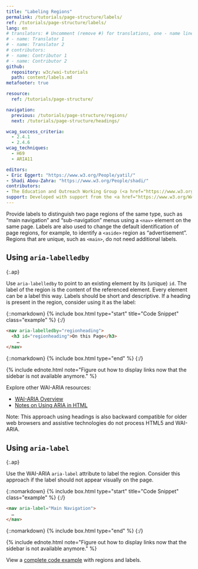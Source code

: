 ```yaml
---
title: "Labeling Regions"
permalink: /tutorials/page-structure/labels/
ref: /tutorials/page-structure/labels/
lang: en
# translators: # Uncomment (remove #) for translations, one - name line per translator.
# - name: Translator 1
# - name: Translator 2
# contributors:
# - name: Contributor 1
# - name: Contributor 2
github:
  repository: w3c/wai-tutorials
  path: content/labels.md
metafooter: true

resource:
  ref: /tutorials/page-structure/

navigation:
  previous: /tutorials/page-structure/regions/
  next: /tutorials/page-structure/headings/

wcag_success_criteria:
  - 2.4.1
  - 2.4.6
wcag_techniques:
  - H69
  - ARIA11

editors:
- Eric Eggert: "https://www.w3.org/People/yatil/"
- Shadi Abou-Zahra: "https://www.w3.org/People/shadi/"
contributors:
- The Education and Outreach Working Group (<a href="https://www.w3.org/WAI/EO/">EOWG</a>)
support: Developed with support from the <a href="https://www.w3.org/WAI/ACT/">WAI-ACT project</a>, co-funded by the <strong>European Commission <abbr title="Information Society Technologies">IST</abbr> Programme</strong>.
---
```


Provide labels to distinguish two page regions of the same type, such as “main navigation” and “sub-navigation” menus using a `<nav>` element on the same page. Labels are also used to change the default identification of page regions, for example, to identify a `<aside>` region as “advertisement”. Regions that are unique, such as `<main>`, do not need additional labels.

## Using `aria-labelledby`
{:.ap}

Use `aria-labelledby` to point to an existing element by its (unique) `id`. The label of the region is the content of the referenced element. Every element can be a label this way. Labels should be short and descriptive. If a heading is present in the region, consider using it as the label:

{::nomarkdown}
{% include box.html type="start" title="Code Snippet" class="example" %}
{:/}

~~~html
<nav aria-labelledby="regionheading">
  <h3 id="regionheading">On this Page</h3>
    …
</nav>
~~~

{::nomarkdown}
{% include box.html type="end" %}
{:/}

{% include ednote.html note="Figure out how to display links now that the sidebar is not available anymore." %}

Explore other WAI-ARIA resources:

* [WAI-ARIA Overview](https://www.w3.org/WAI/intro/aria)
* [Notes on Using ARIA in HTML](https://www.w3.org/TR/aria-in-html/)

Note: This approach using headings is also backward compatible for older web browsers and assistive technologies do not process HTML5 and WAI-ARIA.

## Using `aria-label`
{:.ap}

Use the WAI-ARIA `aria-label` attribute to label the region. Consider this approach if the label should not appear visually on the page.

{::nomarkdown}
{% include box.html type="start" title="Code Snippet" class="example" %}
{:/}

~~~html
<nav aria-label="Main Navigation">
  …
</nav>
~~~

{::nomarkdown}
{% include box.html type="end" %}
{:/}

{% include ednote.html note="Figure out how to display links now that the sidebar is not available anymore." %}

View a [complete code example](/tutorials/page-structure/example/) with regions and labels.
